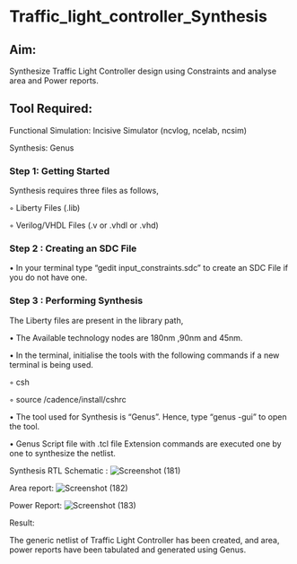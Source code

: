 # Traffic_light_controller_Synthesis

## Aim:

Synthesize Traffic Light Controller design using Constraints and analyse area and Power reports.

## Tool Required:

Functional Simulation: Incisive Simulator (ncvlog, ncelab, ncsim)

Synthesis: Genus

### Step 1: Getting Started

Synthesis requires three files as follows,

◦ Liberty Files (.lib)

◦ Verilog/VHDL Files (.v or .vhdl or .vhd)

### Step 2 : Creating an SDC File

•	In your terminal type “gedit input_constraints.sdc” to create an SDC File if you do not have one.

### Step 3 : Performing Synthesis

The Liberty files are present in the library path,

• The Available technology nodes are 180nm ,90nm and 45nm.

• In the terminal, initialise the tools with the following commands if a new terminal is being used.

◦ csh

◦ source /cadence/install/cshrc

• The tool used for Synthesis is “Genus”. Hence, type “genus -gui” to open the tool.

• Genus Script file with .tcl file Extension commands are executed one by one to synthesize the netlist.

Synthesis RTL Schematic :
![Screenshot (181)](https://github.com/user-attachments/assets/2eb5fae0-4c23-43bd-a29c-0c44a0c28697)


Area report:
![Screenshot (182)](https://github.com/user-attachments/assets/8605bb28-7a48-440f-bc67-119dddc73f4f)


Power Report:
![Screenshot (183)](https://github.com/user-attachments/assets/b7fdefa1-d7fa-44ee-acb5-339907061904)


Result:

The generic netlist of Traffic Light Controller has been created, and area, power reports have been tabulated and generated using Genus.
